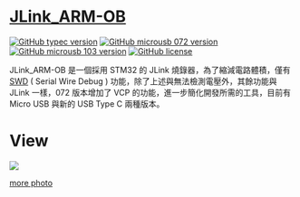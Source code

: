 [JLink_ARM-OB](https://github.com/KitSprout/JLink_ARM-OB)
========
[![GitHub typec version](https://img.shields.io/badge/typec%20version-v1.0-brightgreen.svg)](https://github.com/KitSprout/JLink_ARM-OB)
[![GitHub microusb 072 version](https://img.shields.io/badge/microusb072%20version-%20v1.2-green.svg)](https://github.com/KitSprout/JLink_ARM-OB/releases/tag/072_v1.0)
[![GitHub microusb 103 version](https://img.shields.io/badge/microusb103%20version-%20v2.2-green.svg)](https://github.com/KitSprout/JLink_ARM-OB/releases/tag/103_v2.2)
[![GitHub license](https://img.shields.io/badge/license-%20MIT%20%2F%20CC%20BY--SA%204.0-blue.svg)](https://github.com/KitSprout/JLink_ARM-OB/blob/typec_version/LICENSE)

JLink_ARM-OB 是一個採用 STM32 的 JLink 燒錄器，為了縮減電路體積，僅有 [SWD](http://en.wikipedia.org/wiki/Joint_Test_Action_Group#Serial_Wire_Debug) ( Serial Wire Debug ) 功能，除了上述與無法檢測電壓外，其餘功能與 JLink 一樣，072 版本增加了 VCP 的功能，進一步簡化開發所需的工具，目前有 Micro USB 與新的 USB Type C 兩種版本。

View
========
<img src="https://lh3.googleusercontent.com/trEjiYopeVuZzbjBcqQk-pyJm1heHa-WqhRWqja0lBvzEU7XNf_Lc-Jpdgp6oj_47iD2B5bkAvEABC0KTsHNGbegxN2mr-G_ZmdyfDhMq9jrmZG6mfmSuQcrNoese7KFsNy6d60Wkdg=w2400"/>
<br />

[more photo](https://goo.gl/photos/2oKscrpEAqJvcc3M7)

